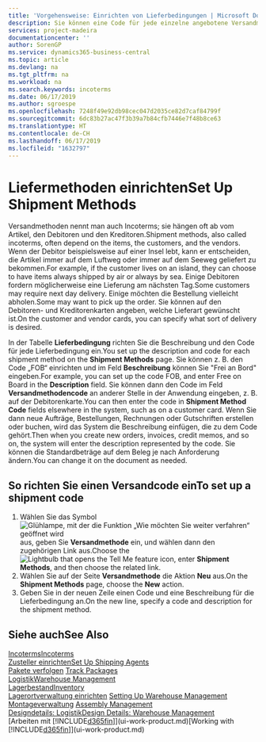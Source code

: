 ```yaml
---
title: 'Vorgehensweise: Einrichten von Lieferbedingungen | Microsoft Docs'
description: Sie können eine Code für jede einzelne angebotene Versandmethode einrichten, wie auch die Informationen dazu angeben und die Informationen dazu eingeben.
services: project-madeira
documentationcenter: ''
author: SorenGP
ms.service: dynamics365-business-central
ms.topic: article
ms.devlang: na
ms.tgt_pltfrm: na
ms.workload: na
ms.search.keywords: incoterms
ms.date: 06/17/2019
ms.author: sgroespe
ms.openlocfilehash: 7248f49e92db98cec047d2035ce82d7caf84799f
ms.sourcegitcommit: 6dc83b27ac47f3b39a7b84cfb7446e7f48b8ce63
ms.translationtype: HT
ms.contentlocale: de-CH
ms.lasthandoff: 06/17/2019
ms.locfileid: "1632797"
---
```

# <a name="set-up-shipment-methods"></a><span data-ttu-id="4cdc7-103">Liefermethoden einrichten</span><span class="sxs-lookup"><span data-stu-id="4cdc7-103">Set Up Shipment Methods</span></span>
<span data-ttu-id="4cdc7-104">Versandmethoden nennt man auch Incoterms; sie hängen oft ab vom Artikel, den Debitoren und den Kreditoren.</span><span class="sxs-lookup"><span data-stu-id="4cdc7-104">Shipment methods, also called incoterms, often depend on the items, the customers, and the vendors.</span></span> <span data-ttu-id="4cdc7-105">Wenn der Debitor beispielsweise auf einer Insel lebt, kann er entscheiden, die Artikel immer auf dem Luftweg oder immer auf dem Seeweg geliefert zu bekommen.</span><span class="sxs-lookup"><span data-stu-id="4cdc7-105">For example, if the customer lives on an island, they can choose to have items always shipped by air or always by sea.</span></span> <span data-ttu-id="4cdc7-106">Einige Debitoren fordern möglicherweise eine Lieferung am nächsten Tag.</span><span class="sxs-lookup"><span data-stu-id="4cdc7-106">Some customers may require next day delivery.</span></span> <span data-ttu-id="4cdc7-107">Einige möchten die Bestellung vielleicht abholen.</span><span class="sxs-lookup"><span data-stu-id="4cdc7-107">Some may want to pick up the order.</span></span> <span data-ttu-id="4cdc7-108">Sie können auf den Debitoren- und Kreditorenkarten angeben, welche Lieferart gewünscht ist.</span><span class="sxs-lookup"><span data-stu-id="4cdc7-108">On the customer and vendor cards, you can specify what sort of delivery is desired.</span></span>

<span data-ttu-id="4cdc7-109">In der Tabelle **Lieferbedingung** richten Sie die Beschreibung und den Code für jede Lieferbedingung ein.</span><span class="sxs-lookup"><span data-stu-id="4cdc7-109">You set up the description and code for each shipment method on the **Shipment Methods** page.</span></span> <span data-ttu-id="4cdc7-110">Sie können z. B. den Code „FOB“ einrichten und im Feld **Beschreibung** können Sie "Frei an Bord" eingeben.</span><span class="sxs-lookup"><span data-stu-id="4cdc7-110">For example, you can set up the code FOB, and enter Free on Board in the **Description** field.</span></span> <span data-ttu-id="4cdc7-111">Sie können dann den Code im Feld **Versandmethodencode** an anderer Stelle in der Anwendung eingeben, z. B. auf der Debitorenkarte.</span><span class="sxs-lookup"><span data-stu-id="4cdc7-111">You can then enter the code in **Shipment Method Code** fields elsewhere in the system, such as on a customer card.</span></span> <span data-ttu-id="4cdc7-112">Wenn Sie dann neue Aufträge, Bestellungen, Rechnungen oder Gutschriften erstellen oder buchen, wird das System die Beschreibung einfügen, die zu dem Code gehört.</span><span class="sxs-lookup"><span data-stu-id="4cdc7-112">Then when you create new orders, invoices, credit memos, and so on, the system will enter the description represented by the code.</span></span> <span data-ttu-id="4cdc7-113">Sie können die Standardbeträge auf dem Beleg je nach Anforderung ändern.</span><span class="sxs-lookup"><span data-stu-id="4cdc7-113">You can change it on the document as needed.</span></span>

## <a name="to-set-up-a-shipment-code"></a><span data-ttu-id="4cdc7-114">So richten Sie einen Versandcode ein</span><span class="sxs-lookup"><span data-stu-id="4cdc7-114">To set up a shipment code</span></span>
1. <span data-ttu-id="4cdc7-115">Wählen Sie das Symbol ![Glühlampe, mit der die Funktion „Wie möchten Sie weiter verfahren“ geöffnet wird](media/ui-search/search_small.png "Wie möchten Sie weiter verfahren?") aus, geben Sie **Versandmethode** ein, und wählen dann den zugehörigen Link aus.</span><span class="sxs-lookup"><span data-stu-id="4cdc7-115">Choose the ![Lightbulb that opens the Tell Me feature](media/ui-search/search_small.png "Tell me what you want to do") icon, enter **Shipment Methods**, and then choose the related link.</span></span>
2. <span data-ttu-id="4cdc7-116">Wählen Sie auf der Seite **Versandmethode** die Aktion **Neu** aus.</span><span class="sxs-lookup"><span data-stu-id="4cdc7-116">On the **Shipment Methods** page, choose the **New** action.</span></span>
3. <span data-ttu-id="4cdc7-117">Geben Sie in der neuen Zeile einen Code und eine Beschreibung für die Lieferbedingung an.</span><span class="sxs-lookup"><span data-stu-id="4cdc7-117">On the new line, specify a code and description for the shipment method.</span></span>

## <a name="see-also"></a><span data-ttu-id="4cdc7-118">Siehe auch</span><span class="sxs-lookup"><span data-stu-id="4cdc7-118">See Also</span></span>
[<span data-ttu-id="4cdc7-119">Incoterms</span><span class="sxs-lookup"><span data-stu-id="4cdc7-119">Incoterms</span></span>](https://iccwbo.org/resources-for-business/incoterms-rules)  
[<span data-ttu-id="4cdc7-120">Zusteller einrichten</span><span class="sxs-lookup"><span data-stu-id="4cdc7-120">Set Up Shipping Agents</span></span>](sales-how-to-set-up-shipping-agents.md)  
<span data-ttu-id="4cdc7-121">[Pakete verfolgen](sales-how-track-packages.md)  </span><span class="sxs-lookup"><span data-stu-id="4cdc7-121">[Track Packages](sales-how-track-packages.md)  </span></span>  
[<span data-ttu-id="4cdc7-122">Logistik</span><span class="sxs-lookup"><span data-stu-id="4cdc7-122">Warehouse Management</span></span>](warehouse-manage-warehouse.md)  
[<span data-ttu-id="4cdc7-123">Lagerbestand</span><span class="sxs-lookup"><span data-stu-id="4cdc7-123">Inventory</span></span>](inventory-manage-inventory.md)  
<span data-ttu-id="4cdc7-124">[Lagerortverwaltung einrichten](warehouse-setup-warehouse.md)   </span><span class="sxs-lookup"><span data-stu-id="4cdc7-124">[Setting Up Warehouse Management](warehouse-setup-warehouse.md)   </span></span>  
<span data-ttu-id="4cdc7-125">[Montageverwaltung](assembly-assemble-items.md)  </span><span class="sxs-lookup"><span data-stu-id="4cdc7-125">[Assembly Management](assembly-assemble-items.md)  </span></span>  
[<span data-ttu-id="4cdc7-126">Designdetails: Logistik</span><span class="sxs-lookup"><span data-stu-id="4cdc7-126">Design Details: Warehouse Management</span></span>](design-details-warehouse-management.md)  
<span data-ttu-id="4cdc7-127">[Arbeiten mit [!INCLUDE[d365fin](includes/d365fin_md.md)]](ui-work-product.md)</span><span class="sxs-lookup"><span data-stu-id="4cdc7-127">[Working with [!INCLUDE[d365fin](includes/d365fin_md.md)]](ui-work-product.md)</span></span>  
